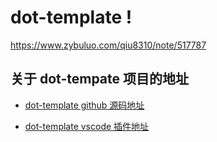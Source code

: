 # dot-template !

https://www.zybuluo.com/qiu8310/note/517787

## 关于 dot-tempate 项目的地址

-   [dot-template github 源码地址](https://github.com/qiu8310/dot-template)

-   [dot-template vscode 插件地址](https://marketplace.visualstudio.com/items?itemName=qiu8310.dot-template-vscode)
